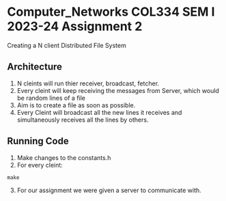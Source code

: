 # Computer_Networks COL334 SEM I 2023-24 Assignment 2    
Creating a N client Distributed File System     


## Architecture        
1. N cleints will run thier receiver, broadcast, fetcher.    
2. Every cleint will keep receiving the messages from Server, which would be random lines of a file     
3. Aim is to create a file as soon as possible.   
4. Every Cleint will broadcast all the new lines it receives and simultaneously receives all the lines by others.   

## Running Code   
1. Make changes to the constants.h   
2. For every cleint:    
```    
make   
```   
3. For our assignment we were given a server to communicate with.   
